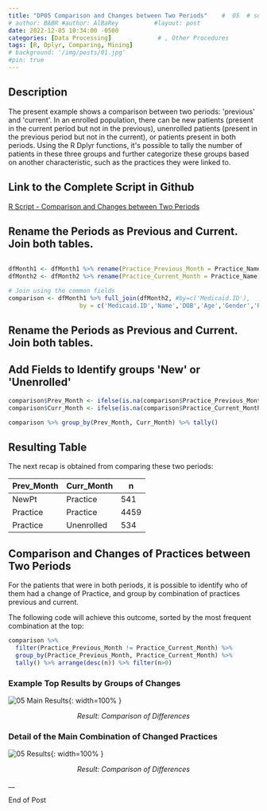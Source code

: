 ```yaml
---
title: "DP05 Comparison and Changes between Two Periods"    #  05  # subtitle: "SUBTITLE it doesn't work for chirpy."
# author: BABR #author: AlBaRey          #layout: post
date: 2022-12-05 10:34:00 -0500
categories: [Data Processing]             # , Other Procedures
tags: [R, Dplyr, Comparing, Mining]
# background: '/img/posts/01.jpg'
#pin: true
---
```


## Description

The present example shows a comparison between two periods: 'previous' and 'current'. In an enrolled population, there can be new patients (present in the current period but not in the previous), unenrolled patients (present in the previous period but not in the current), or patients present in both periods. Using the R Dplyr functions, it's possible to tally the number of patients in these three groups and further categorize these groups based on another characteristic, such as the practices they were linked to.

## Link to the Complete Script in Github

[R Script - Comparison and Changes between Two Periods](https://github.com/albarey33/Data_Analysis_R/blob/main/05%20Comparison%20and%20Changes%20between%20Two%20Periods.R)


## Rename the Periods as Previous and Current. Join both tables.

```R

dfMonth1 <- dfMonth1 %>% rename(Practice_Previous_Month = Practice_Name)
dfMonth2 <- dfMonth2 %>% rename(Practice_Current_Month = Practice_Name)

# Join using the common fields
comparison <- dfMonth1 %>% full_join(dfMonth2, #by=c('Medicaid.ID'), 
                    by = c('Medicaid.ID','Name','DOB','Age','Gender','Race'))
```

## Rename the Periods as Previous and Current. Join both tables.


## Add Fields to Identify groups 'New' or 'Unenrolled'

```R
comparison$Prev_Month <- ifelse(is.na(comparison$Practice_Previous_Month), 'NewPt', 'Practice')
comparison$Curr_Month <- ifelse(is.na(comparison$Practice_Current_Month), 'Unenrolled', 'Practice')

comparison %>% group_by(Prev_Month, Curr_Month) %>% tally()
```
## Resulting Table

The next recap is obtained from comparing these two periods: 

| Prev_Month | Curr_Month |    n |
|------------|------------|------|
| NewPt      | Practice   |  541 |
| Practice   | Practice   | 4459 |
| Practice   | Unenrolled |  534 |


## Comparison and Changes of Practices between Two Periods

For the patients that were in both periods, it is possible to identify who of them had a change of Practice, and group by combination of practices previous and current.

The following code will achieve this outcome, sorted by the most frequent combination at the top:

```R
comparison %>% 
  filter(Practice_Previous_Month != Practice_Current_Month) %>% 
  group_by(Practice_Previous_Month, Practice_Current_Month) %>% 
  tally() %>% arrange(desc(n)) %>% filter(n>0)

```

### Example Top Results by Groups of Changes

![05 Main Results](/images/DataProcess/05_Changes_of_Practices_per_Patient.PNG){: width=100% }<!--{: width="350" height="350" }-->
_<center>Result: Comparison of Differences</center>_

### Detail of the Main Combination of Changed Practices

![05 Results](/images/DataProcess/05_Result_Comparison.PNG){: width=100% }<!--{: width="350" height="350" }-->
_<center>Result: Comparison of Differences</center>_

<!--
## Detail of First Result. ![05 Detail](/images/DataProcess/05_Detail_First_Result.PNG){: width=100% }<!--{: width="350" height="350" }-->

__

End of Post

